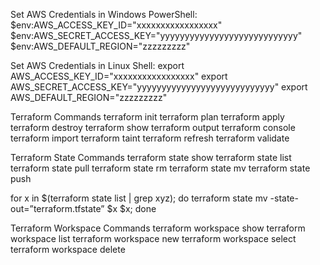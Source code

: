 Set AWS Credentials in Windows PowerShell:
$env:AWS_ACCESS_KEY_ID="xxxxxxxxxxxxxxxxx"
$env:AWS_SECRET_ACCESS_KEY="yyyyyyyyyyyyyyyyyyyyyyyyyyyy"
$env:AWS_DEFAULT_REGION="zzzzzzzzz"

Set AWS Credentials in Linux Shell:
export AWS_ACCESS_KEY_ID="xxxxxxxxxxxxxxxxx"
export AWS_SECRET_ACCESS_KEY="yyyyyyyyyyyyyyyyyyyyyyyyyyyy"
export AWS_DEFAULT_REGION="zzzzzzzzz"

Terraform Commands
terraform init
terraform plan
terraform apply
terraform destroy
terraform show
terraform output
terraform console
terraform import
terraform taint
terraform refresh
terraform validate

Terraform State Commands
terraform state show
terraform state list
terraform state pull
terraform state rm
terraform state mv
terraform state push

for x in $(terraform state list | grep xyz); do terraform state mv -state-out=”terraform.tfstate” $x $x; done

Terraform Workspace Commands
terraform workspace show
terraform workspace list
terraform workspace new
terraform workspace select
terraform workspace delete
